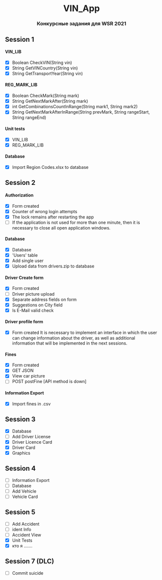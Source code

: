 <div align="center">

# VIN_App
### Конкурсные задания для WSR 2021

</div>

## Session 1
  #### VIN_LIB
  - [x] Boolean CheckVIN(String vin)
  - [x] String GetVINCountry(String vin)
  - [x] String GetTransportYear(String vin)
  #### REG_MARK_LIB
  - [x] Boolean CheckMark(String mark)
  - [x] String GetNextMarkAfter(String mark)
  - [x] int GetCombinationsCountInRange(String mark1, String mark2)
  - [x] String GetNextMarkAfterInRange(String prevMark, String rangeStart, String rangeEnd)
   #### Unit tests
  - [x] VIN_LIB
  - [x] REG_MARK_LIB
   #### Database
  - [x] Import Region Codes.xlsx to database
## Session 2
  #### Authorization
  - [x] Form created
  - [x] Counter of wrong login attempts
  - [x] The lock remains after restarting the app
  - [ ] If the application is not used for more than one minute, then it is necessary to close all open application windows. 
  #### Database
  - [x] Database
  - [x] 'Users' table 
  - [x] Add single user
  - [x] Upload data from drivers.zip to database

  #### Driver Create form
  - [x] Form created
  - [ ] Driver picture upload
  - [x] Separate address fields on form
  - [x] Suggestions on City field
  - [x] Is E-Mail valid check
  #### Driver profile form
  - [x] Form created
It is necessary to implement an interface in which the user can change information about the driver, as well as additional    information that will be implemented in the next sessions.
  #### Fines
  - [x] Form created
  - [x] GET JSON
  - [x] View car picture
  - [ ] POST postFine [API method is down]
  #### Information Export
   - [x] Import fines in .csv


## Session 3
  - [x] Database
  - [ ] Add Driver License
  - [x] Driver Licence Card
  - [x] Driver Card
  - [x] Graphics

## Session 4
  - [ ] Information Export
  - [ ] Database
  - [ ] Add Vehicle
  - [ ] Vehicle Card
  
## Session 5
  - [ ] Add Accident
  - [ ] ident Info
  - [ ] Accident View
  - [x] Unit Tests
  - [x] кто я .......
## Session 7 (DLC)
  - [ ] Commit suicide
  
